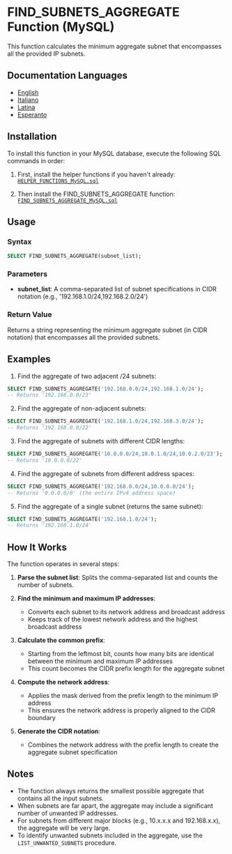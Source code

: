 # FIND_SUBNETS_AGGREGATE Function (MySQL)

This function calculates the minimum aggregate subnet that encompasses all the provided IP subnets.

## Documentation Languages

- [English](./FIND_SUBNETS_AGGREGATE_MySQL.en.md)
- [Italiano](./FIND_SUBNETS_AGGREGATE_MySQL.it.md)
- [Latina](./FIND_SUBNETS_AGGREGATE_MySQL.la.md)
- [Esperanto](./FIND_SUBNETS_AGGREGATE_MySQL.eo.md)

## Installation

To install this function in your MySQL database, execute the following SQL commands in order:

1. First, install the helper functions if you haven't already:
[`HELPER_FUNCTIONS_MySQL.sql`](./sql/HELPER_FUNCTIONS_MySQL.sql)

2. Then install the FIND_SUBNETS_AGGREGATE function:
[`FIND_SUBNETS_AGGREGATE_MySQL.sql`](./sql/FIND_SUBNETS_AGGREGATE_MySQL.sql)

## Usage

### Syntax

```sql
SELECT FIND_SUBNETS_AGGREGATE(subnet_list);
```

### Parameters

- **subnet_list**: A comma-separated list of subnet specifications in CIDR notation (e.g., '192.168.1.0/24,192.168.2.0/24')

### Return Value

Returns a string representing the minimum aggregate subnet (in CIDR notation) that encompasses all the provided subnets.

## Examples

1. Find the aggregate of two adjacent /24 subnets:
```sql
SELECT FIND_SUBNETS_AGGREGATE('192.168.0.0/24,192.168.1.0/24');
-- Returns '192.168.0.0/23'
```

2. Find the aggregate of non-adjacent subnets:
```sql
SELECT FIND_SUBNETS_AGGREGATE('192.168.1.0/24,192.168.3.0/24');
-- Returns '192.168.0.0/22'
```

3. Find the aggregate of subnets with different CIDR lengths:
```sql
SELECT FIND_SUBNETS_AGGREGATE('10.0.0.0/24,10.0.1.0/24,10.0.2.0/23');
-- Returns '10.0.0.0/22'
```

4. Find the aggregate of subnets from different address spaces:
```sql
SELECT FIND_SUBNETS_AGGREGATE('192.168.0.0/24,10.0.0.0/24');
-- Returns '0.0.0.0/0' (the entire IPv4 address space)
```

5. Find the aggregate of a single subnet (returns the same subnet):
```sql
SELECT FIND_SUBNETS_AGGREGATE('192.168.1.0/24');
-- Returns '192.168.1.0/24'
```

## How It Works

The function operates in several steps:

1. **Parse the subnet list**: Splits the comma-separated list and counts the number of subnets.

2. **Find the minimum and maximum IP addresses**: 
   - Converts each subnet to its network address and broadcast address
   - Keeps track of the lowest network address and the highest broadcast address

3. **Calculate the common prefix**:
   - Starting from the leftmost bit, counts how many bits are identical between the minimum and maximum IP addresses
   - This count becomes the CIDR prefix length for the aggregate subnet

4. **Compute the network address**:
   - Applies the mask derived from the prefix length to the minimum IP address
   - This ensures the network address is properly aligned to the CIDR boundary

5. **Generate the CIDR notation**:
   - Combines the network address with the prefix length to create the aggregate subnet specification

## Notes

- The function always returns the smallest possible aggregate that contains all the input subnets.
- When subnets are far apart, the aggregate may include a significant number of unwanted IP addresses.
- For subnets from different major blocks (e.g., 10.x.x.x and 192.168.x.x), the aggregate will be very large.
- To identify unwanted subnets included in the aggregate, use the `LIST_UNWANTED_SUBNETS` procedure.

